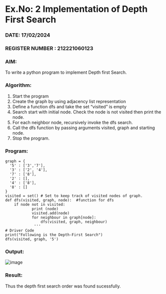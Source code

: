 # Ex.No: 2  Implementation of Depth First Search
### DATE: 17/02/2024                                                                   
### REGISTER NUMBER : 212221060123
### AIM: 
To write a python program to implement Depth first Search. 
### Algorithm:
1. Start the program
2. Create the graph by using adjacency list representation
3. Define a function dfs and take the set “visited” is empty 
4. Search start with initial node. Check the node is not visited then print the node.
5. For each neighbor node, recursively invoke the dfs search.
6. Call the dfs function by passing arguments visited, graph and starting node.
7. Stop the program.
### Program:
```
graph = {
  '5' : ['3','7'],
  '3' : ['2', '4'],
  '7' : ['8'],
  '2' : [],
  '4' : ['8'],
  '8' : []
}
visited = set() # Set to keep track of visited nodes of graph.
def dfs(visited, graph, node):  #function for dfs 
    if node not in visited:
        	print (node)
        	visited.add(node)
        	for neighbour in graph[node]:
            	dfs(visited, graph, neighbour)
             '''
# Driver Code
print("Following is the Depth-First Search")
dfs(visited, graph, '5')
``` 


### Output:
![image](https://github.com/muralikatta12/AI_Lab_2023-24/assets/124357793/d948f6c9-c254-4896-8ab8-4d2fafce60d4)



### Result:
Thus the depth first search order was found sucessfully.
